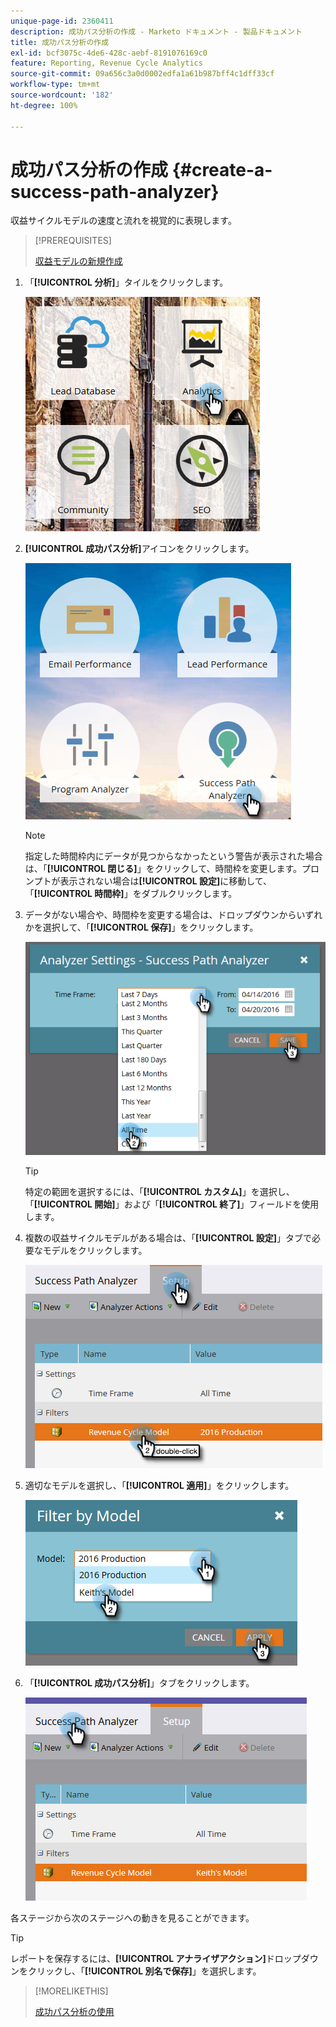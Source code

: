 ```yaml
---
unique-page-id: 2360411
description: 成功パス分析の作成 - Marketo ドキュメント - 製品ドキュメント
title: 成功パス分析の作成
exl-id: bcf3075c-4de6-428c-aebf-8191076169c0
feature: Reporting, Revenue Cycle Analytics
source-git-commit: 09a656c3a0d0002edfa1a61b987bff4c1dff33cf
workflow-type: tm+mt
source-wordcount: '182'
ht-degree: 100%

---
```


# 成功パス分析の作成 {#create-a-success-path-analyzer}

収益サイクルモデルの速度と流れを視覚的に表現します。

>[!PREREQUISITES]
>
>[収益モデルの新規作成](/help/marketo/product-docs/reporting/revenue-cycle-analytics/revenue-cycle-models/create-a-new-revenue-model.md)

1. 「**[!UICONTROL 分析]**」タイルをクリックします。

   ![](assets/one.png)

1. **[!UICONTROL 成功パス分析]**&#x200B;アイコンをクリックします。

   ![](assets/two.png)

   >[!NOTE]
   >
   >指定した時間枠内にデータが見つからなかったという警告が表示された場合は、「**[!UICONTROL 閉じる]**」をクリックして、時間枠を変更します。プロンプトが表示されない場合は&#x200B;**[!UICONTROL 設定]**&#x200B;に移動して、「**[!UICONTROL 時間枠]**」をダブルクリックします。

1. データがない場合や、時間枠を変更する場合は、ドロップダウンからいずれかを選択して、「**[!UICONTROL 保存]**」をクリックします。

   ![](assets/timeframe.png)

   >[!TIP]
   >
   >特定の範囲を選択するには、「**[!UICONTROL カスタム]**」を選択し、「**[!UICONTROL 開始]**」および「**[!UICONTROL 終了]**」フィールドを使用します。

1. 複数の収益サイクルモデルがある場合は、「**[!UICONTROL 設定]**」タブで必要なモデルをクリックします。

   ![](assets/four.png)

1. 適切なモデルを選択し、「**[!UICONTROL 適用]**」をクリックします。

   ![](assets/five.png)

1. 「**[!UICONTROL 成功パス分析]**」タブをクリックします。

   ![](assets/success-tab.png)

各ステージから次のステージへの動きを見ることができます。

>[!TIP]
>
>レポートを保存するには、**[!UICONTROL アナライザアクション]**&#x200B;ドロップダウンをクリックし、「**[!UICONTROL 別名で保存]**」を選択します。

>[!MORELIKETHIS]
>
>[成功パス分析の使用](/help/marketo/product-docs/reporting/revenue-cycle-analytics/revenue-cycle-models/using-the-success-path-analyzer.md)
